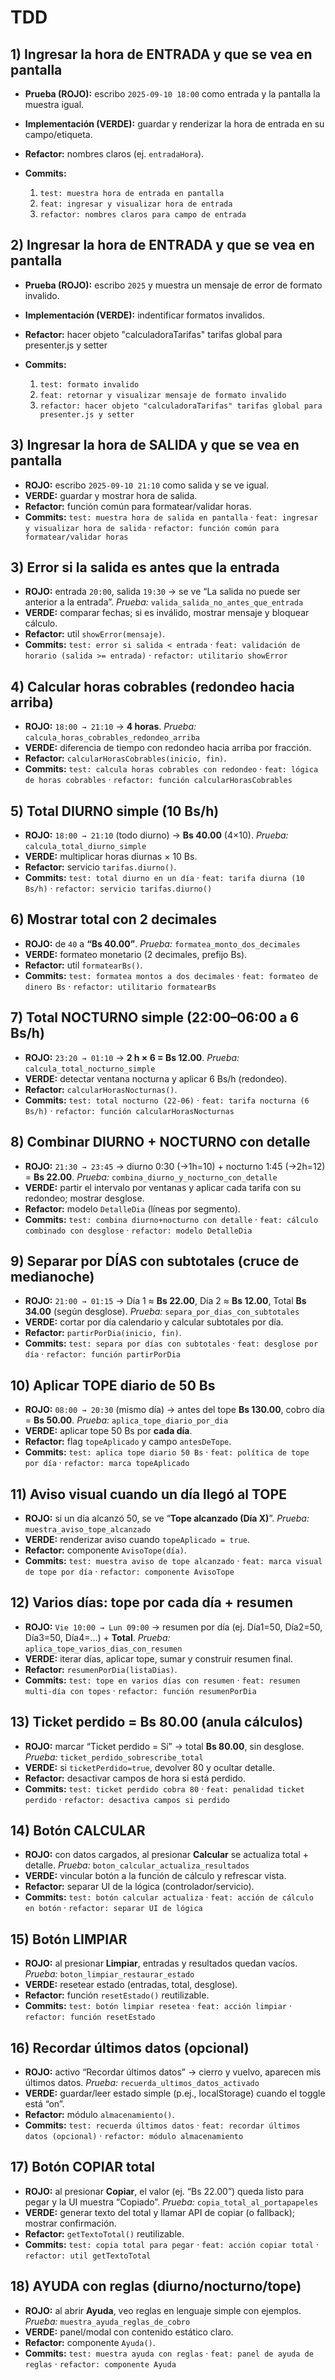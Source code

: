 # TDD
## 1) Ingresar la hora de ENTRADA y que se vea en pantalla

* **Prueba (ROJO):** escribo `2025-09-10 18:00` como entrada y la pantalla la muestra igual.
* **Implementación (VERDE):** guardar y renderizar la hora de entrada en su campo/etiqueta.
* **Refactor:** nombres claros (ej. `entradaHora`).
* **Commits:**

  1. `test: muestra hora de entrada en pantalla`
  2. `feat: ingresar y visualizar hora de entrada`
  3. `refactor: nombres claros para campo de entrada`

## 2) Ingresar la hora de ENTRADA y que se vea en pantalla

* **Prueba (ROJO):** escribo `2025` y muestra un mensaje de error de formato invalido.
* **Implementación (VERDE):** indentificar formatos invalidos.
* **Refactor:** hacer objeto "calculadoraTarifas" tarifas global para presenter.js y setter
* **Commits:**

  1. `test: formato invalido`
  2. `feat: retornar y visualizar mensaje de formato invalido`
  3. `refactor: hacer objeto "calculadoraTarifas" tarifas global para presenter.js y setter` 

## 3) Ingresar la hora de SALIDA y que se vea en pantalla

* **ROJO:** escribo `2025-09-10 21:10` como salida y se ve igual.
* **VERDE:** guardar y mostrar hora de salida.
* **Refactor:** función común para formatear/validar horas.
* **Commits:**
  `test: muestra hora de salida en pantalla` · 
  `feat: ingresar y visualizar hora de salida` · 
  `refactor: función común para formatear/validar horas`

## 3) Error si la salida es antes que la entrada

* **ROJO:** entrada `20:00`, salida `19:30` → se ve “La salida no puede ser anterior a la entrada”.
  *Prueba:* `valida_salida_no_antes_que_entrada`
* **VERDE:** comparar fechas; si es inválido, mostrar mensaje y bloquear cálculo.
* **Refactor:** util `showError(mensaje)`.
* **Commits:**
  `test: error si salida < entrada` · `feat: validación de horario (salida >= entrada)` · `refactor: utilitario showError`

## 4) Calcular horas cobrables (redondeo hacia arriba)

* **ROJO:** `18:00 → 21:10` → **4 horas**.
  *Prueba:* `calcula_horas_cobrables_redondeo_arriba`
* **VERDE:** diferencia de tiempo con redondeo hacia arriba por fracción.
* **Refactor:** `calcularHorasCobrables(inicio, fin)`.
* **Commits:**
  `test: calcula horas cobrables con redondeo` · `feat: lógica de horas cobrables` · `refactor: función calcularHorasCobrables`

## 5) Total DIURNO simple (10 Bs/h)

* **ROJO:** `18:00 → 21:10` (todo diurno) → **Bs 40.00** (4×10).
  *Prueba:* `calcula_total_diurno_simple`
* **VERDE:** multiplicar horas diurnas × 10 Bs.
* **Refactor:** servicio `tarifas.diurno()`.
* **Commits:**
  `test: total diurno en un día` · `feat: tarifa diurna (10 Bs/h)` · `refactor: servicio tarifas.diurno()`

## 6) Mostrar total con 2 decimales

* **ROJO:** de `40` a **“Bs 40.00”**.
  *Prueba:* `formatea_monto_dos_decimales`
* **VERDE:** formateo monetario (2 decimales, prefijo Bs).
* **Refactor:** util `formatearBs()`.
* **Commits:**
  `test: formatea montos a dos decimales` · `feat: formateo de dinero Bs` · `refactor: utilitario formatearBs`

## 7) Total NOCTURNO simple (22:00–06:00 a 6 Bs/h)

* **ROJO:** `23:20 → 01:10` → **2 h × 6 = Bs 12.00**.
  *Prueba:* `calcula_total_nocturno_simple`
* **VERDE:** detectar ventana nocturna y aplicar 6 Bs/h (redondeo).
* **Refactor:** `calcularHorasNocturnas()`.
* **Commits:**
  `test: total nocturno (22-06)` · `feat: tarifa nocturna (6 Bs/h)` · `refactor: función calcularHorasNocturnas`

## 8) Combinar DIURNO + NOCTURNO con detalle

* **ROJO:** `21:30 → 23:45` → diurno 0:30 (→1h=10) + nocturno 1:45 (→2h=12) = **Bs 22.00**.
  *Prueba:* `combina_diurno_y_nocturno_con_detalle`
* **VERDE:** partir el intervalo por ventanas y aplicar cada tarifa con su redondeo; mostrar desglose.
* **Refactor:** modelo `DetalleDia` (líneas por segmento).
* **Commits:**
  `test: combina diurno+nocturno con detalle` · `feat: cálculo combinado con desglose` · `refactor: modelo DetalleDia`

## 9) Separar por DÍAS con subtotales (cruce de medianoche)

* **ROJO:** `21:00 → 01:15` → Día 1 ≈ **Bs 22.00**, Día 2 ≈ **Bs 12.00**, Total **Bs 34.00** (según desglose).
  *Prueba:* `separa_por_dias_con_subtotales`
* **VERDE:** cortar por día calendario y calcular subtotales por día.
* **Refactor:** `partirPorDia(inicio, fin)`.
* **Commits:**
  `test: separa por días con subtotales` · `feat: desglose por día` · `refactor: función partirPorDia`

## 10) Aplicar TOPE diario de 50 Bs

* **ROJO:** `08:00 → 20:30` (mismo día) → antes del tope **Bs 130.00**, cobro día = **Bs 50.00**.
  *Prueba:* `aplica_tope_diario_por_dia`
* **VERDE:** aplicar tope 50 Bs por **cada día**.
* **Refactor:** flag `topeAplicado` y campo `antesDeTope`.
* **Commits:**
  `test: aplica tope diario 50 Bs` · `feat: política de tope por día` · `refactor: marca topeAplicado`

## 11) Aviso visual cuando un día llegó al TOPE

* **ROJO:** si un día alcanzó 50, se ve “**Tope alcanzado (Día X)**”.
  *Prueba:* `muestra_aviso_tope_alcanzado`
* **VERDE:** renderizar aviso cuando `topeAplicado = true`.
* **Refactor:** componente `AvisoTope(día)`.
* **Commits:**
  `test: muestra aviso de tope alcanzado` · `feat: marca visual de tope por día` · `refactor: componente AvisoTope`

## 12) Varios días: tope por cada día + resumen

* **ROJO:** `Vie 10:00 → Lun 09:00` → resumen por día (ej. Día1=50, Día2=50, Día3=50, Día4=…) + **Total**.
  *Prueba:* `aplica_tope_varios_dias_con_resumen`
* **VERDE:** iterar días, aplicar tope, sumar y construir resumen final.
* **Refactor:** `resumenPorDia(listaDias)`.
* **Commits:**
  `test: tope en varios días con resumen` · `feat: resumen multi-día con topes` · `refactor: función resumenPorDia`

## 13) Ticket perdido = Bs 80.00 (anula cálculos)

* **ROJO:** marcar “Ticket perdido = Sí” → total **Bs 80.00**, sin desglose.
  *Prueba:* `ticket_perdido_sobrescribe_total`
* **VERDE:** si `ticketPerdido=true`, devolver 80 y ocultar detalle.
* **Refactor:** desactivar campos de hora si está perdido.
* **Commits:**
  `test: ticket perdido cobra 80` · `feat: penalidad ticket perdido` · `refactor: desactiva campos si perdido`

## 14) Botón CALCULAR

* **ROJO:** con datos cargados, al presionar **Calcular** se actualiza total + detalle.
  *Prueba:* `boton_calcular_actualiza_resultados`
* **VERDE:** vincular botón a la función de cálculo y refrescar vista.
* **Refactor:** separar UI de la lógica (controlador/servicio).
* **Commits:**
  `test: botón calcular actualiza` · `feat: acción de cálculo en botón` · `refactor: separar UI de lógica`

## 15) Botón LIMPIAR

* **ROJO:** al presionar **Limpiar**, entradas y resultados quedan vacíos.
  *Prueba:* `boton_limpiar_restaurar_estado`
* **VERDE:** resetear estado (entradas, total, desglose).
* **Refactor:** función `resetEstado()` reutilizable.
* **Commits:**
  `test: botón limpiar resetea` · `feat: acción limpiar` · `refactor: función resetEstado`

## 16) Recordar últimos datos (opcional)

* **ROJO:** activo “Recordar últimos datos” → cierro y vuelvo, aparecen mis últimos datos.
  *Prueba:* `recuerda_ultimos_datos_activado`
* **VERDE:** guardar/leer estado simple (p.ej., localStorage) cuando el toggle está “on”.
* **Refactor:** módulo `almacenamiento()`.
* **Commits:**
  `test: recuerda últimos datos` · `feat: recordar últimos datos (opcional)` · `refactor: módulo almacenamiento`

## 17) Botón COPIAR total

* **ROJO:** al presionar **Copiar**, el valor (ej. “Bs 22.00”) queda listo para pegar y la UI muestra “Copiado”.
  *Prueba:* `copia_total_al_portapapeles`
* **VERDE:** generar texto del total y llamar API de copiar (o fallback); mostrar confirmación.
* **Refactor:** `getTextoTotal()` reutilizable.
* **Commits:**
  `test: copia total para pegar` · `feat: acción copiar total` · `refactor: util getTextoTotal`

## 18) AYUDA con reglas (diurno/nocturno/tope)

* **ROJO:** al abrir **Ayuda**, veo reglas en lenguaje simple con ejemplos.
  *Prueba:* `muestra_ayuda_reglas_de_cobro`
* **VERDE:** panel/modal con contenido estático claro.
* **Refactor:** componente `Ayuda()`.
* **Commits:**
  `test: muestra ayuda con reglas` · `feat: panel de ayuda de reglas` · `refactor: componente Ayuda`
